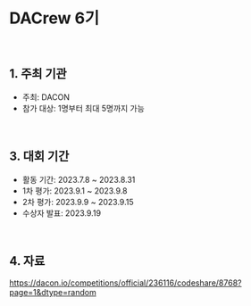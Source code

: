 # DACrew 6기

<br/>

## 1. 주최 기관

- 주최: DACON
- 참가 대상: 1명부터 최대 5명까지 가능

<br/>

## 3. 대회 기간

- 활동 기간: 2023.7.8 ~ 2023.8.31
- 1차 평가: 2023.9.1 ~ 2023.9.8
- 2차 평가: 2023.9.9 ~ 2023.9.15
- 수상자 발표: 2023.9.19
  
<br/>

## 4. 자료   
https://dacon.io/competitions/official/236116/codeshare/8768?page=1&dtype=random
